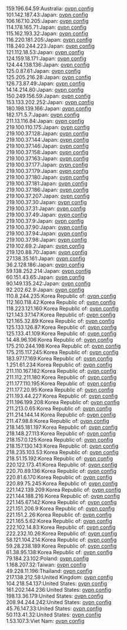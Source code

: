 159.196.64.59:Australia: [ovpn config](vpn/159_196_64_59.ovpn)  
101.142.187.43:Japan: [ovpn config](vpn/101_142_187_43.ovpn)  
106.167.10.205:Japan: [ovpn config](vpn/106_167_10_205.ovpn)  
114.178.165.71:Japan: [ovpn config](vpn/114_178_165_71.ovpn)  
115.162.193.32:Japan: [ovpn config](vpn/115_162_193_32.ovpn)  
116.220.181.205:Japan: [ovpn config](vpn/116_220_181_205.ovpn)  
118.240.244.223:Japan: [ovpn config](vpn/118_240_244_223.ovpn)  
121.112.18.53:Japan: [ovpn config](vpn/121_112_18_53.ovpn)  
124.159.18.171:Japan: [ovpn config](vpn/124_159_18_171.ovpn)  
124.44.138.136:Japan: [ovpn config](vpn/124_44_138_136.ovpn)  
125.0.87.61:Japan: [ovpn config](vpn/125_0_87_61.ovpn)  
125.205.216.28:Japan: [ovpn config](vpn/125_205_216_28.ovpn)  
126.73.87.49:Japan: [ovpn config](vpn/126_73_87_49.ovpn)  
14.14.214.80:Japan: [ovpn config](vpn/14_14_214_80.ovpn)  
150.249.156.59:Japan: [ovpn config](vpn/150_249_156_59.ovpn)  
153.133.202.252:Japan: [ovpn config](vpn/153_133_202_252.ovpn)  
180.198.139.166:Japan: [ovpn config](vpn/180_198_139_166.ovpn)  
182.171.5.7:Japan: [ovpn config](vpn/182_171_5_7.ovpn)  
211.13.116.84:Japan: [ovpn config](vpn/211_13_116_84.ovpn)  
219.100.110.175:Japan: [ovpn config](vpn/219_100_110_175.ovpn)  
219.100.37.128:Japan: [ovpn config](vpn/219_100_37_128.ovpn)  
219.100.37.144:Japan: [ovpn config](vpn/219_100_37_144.ovpn)  
219.100.37.146:Japan: [ovpn config](vpn/219_100_37_146.ovpn)  
219.100.37.158:Japan: [ovpn config](vpn/219_100_37_158.ovpn)  
219.100.37.163:Japan: [ovpn config](vpn/219_100_37_163.ovpn)  
219.100.37.177:Japan: [ovpn config](vpn/219_100_37_177.ovpn)  
219.100.37.179:Japan: [ovpn config](vpn/219_100_37_179.ovpn)  
219.100.37.180:Japan: [ovpn config](vpn/219_100_37_180.ovpn)  
219.100.37.181:Japan: [ovpn config](vpn/219_100_37_181.ovpn)  
219.100.37.186:Japan: [ovpn config](vpn/219_100_37_186.ovpn)  
219.100.37.207:Japan: [ovpn config](vpn/219_100_37_207.ovpn)  
219.100.37.30:Japan: [ovpn config](vpn/219_100_37_30.ovpn)  
219.100.37.31:Japan: [ovpn config](vpn/219_100_37_31.ovpn)  
219.100.37.49:Japan: [ovpn config](vpn/219_100_37_49.ovpn)  
219.100.37.9:Japan: [ovpn config](vpn/219_100_37_9.ovpn)  
219.100.37.90:Japan: [ovpn config](vpn/219_100_37_90.ovpn)  
219.100.37.94:Japan: [ovpn config](vpn/219_100_37_94.ovpn)  
219.100.37.98:Japan: [ovpn config](vpn/219_100_37_98.ovpn)  
219.102.69.2:Japan: [ovpn config](vpn/219_102_69_2.ovpn)  
219.120.88.70:Japan: [ovpn config](vpn/219_120_88_70.ovpn)  
27.138.35.161:Japan: [ovpn config](vpn/27_138_35_161.ovpn)  
36.2.128.186:Japan: [ovpn config](vpn/36_2_128_186.ovpn)  
59.138.252.214:Japan: [ovpn config](vpn/59_138_252_214.ovpn)  
60.151.43.65:Japan: [ovpn config](vpn/60_151_43_65.ovpn)  
90.149.135.242:Japan: [ovpn config](vpn/90_149_135_242.ovpn)  
92.202.62.9:Japan: [ovpn config](vpn/92_202_62_9.ovpn)  
110.8.244.235:Korea Republic of: [ovpn config](vpn/110_8_244_235.ovpn)  
112.160.118.42:Korea Republic of: [ovpn config](vpn/112_160_118_42.ovpn)  
118.223.121.160:Korea Republic of: [ovpn config](vpn/118_223_121_160.ovpn)  
121.143.37.147:Korea Republic of: [ovpn config](vpn/121_143_37_147.ovpn)  
121.165.32.89:Korea Republic of: [ovpn config](vpn/121_165_32_89.ovpn)  
125.133.126.87:Korea Republic of: [ovpn config](vpn/125_133_126_87.ovpn)  
125.133.41.109:Korea Republic of: [ovpn config](vpn/125_133_41_109.ovpn)  
14.48.96.106:Korea Republic of: [ovpn config](vpn/14_48_96_106.ovpn)  
175.210.244.198:Korea Republic of: [ovpn config](vpn/175_210_244_198.ovpn)  
175.215.117.245:Korea Republic of: [ovpn config](vpn/175_215_117_245.ovpn)  
183.97.17.169:Korea Republic of: [ovpn config](vpn/183_97_17_169.ovpn)  
1.251.61.234:Korea Republic of: [ovpn config](vpn/1_251_61_234.ovpn)  
211.110.167.182:Korea Republic of: [ovpn config](vpn/211_110_167_182.ovpn)  
211.112.211.180:Korea Republic of: [ovpn config](vpn/211_112_211_180.ovpn)  
211.177.110.195:Korea Republic of: [ovpn config](vpn/211_177_110_195.ovpn)  
211.177.20.95:Korea Republic of: [ovpn config](vpn/211_177_20_95.ovpn)  
211.193.44.227:Korea Republic of: [ovpn config](vpn/211_193_44_227.ovpn)  
211.196.199.208:Korea Republic of: [ovpn config](vpn/211_196_199_208.ovpn)  
211.213.0.65:Korea Republic of: [ovpn config](vpn/211_213_0_65.ovpn)  
211.214.144.14:Korea Republic of: [ovpn config](vpn/211_214_144_14.ovpn)  
211.47.98.8:Korea Republic of: [ovpn config](vpn/211_47_98_8.ovpn)  
218.145.181.197:Korea Republic of: [ovpn config](vpn/218_145_181_197.ovpn)  
218.148.27.113:Korea Republic of: [ovpn config](vpn/218_148_27_113.ovpn)  
218.157.0.125:Korea Republic of: [ovpn config](vpn/218_157_0_125.ovpn)  
218.157.130.143:Korea Republic of: [ovpn config](vpn/218_157_130_143.ovpn)  
218.235.103.53:Korea Republic of: [ovpn config](vpn/218_235_103_53.ovpn)  
218.51.15.192:Korea Republic of: [ovpn config](vpn/218_51_15_192.ovpn)  
220.122.173.41:Korea Republic of: [ovpn config](vpn/220_122_173_41.ovpn)  
220.70.89.136:Korea Republic of: [ovpn config](vpn/220_70_89_136.ovpn)  
220.81.6.170:Korea Republic of: [ovpn config](vpn/220_81_6_170.ovpn)  
220.89.75.245:Korea Republic of: [ovpn config](vpn/220_89_75_245.ovpn)  
221.142.139.209:Korea Republic of: [ovpn config](vpn/221_142_139_209.ovpn)  
221.144.188.216:Korea Republic of: [ovpn config](vpn/221_144_188_216.ovpn)  
221.145.67.142:Korea Republic of: [ovpn config](vpn/221_145_67_142.ovpn)  
221.151.206.9:Korea Republic of: [ovpn config](vpn/221_151_206_9.ovpn)  
221.151.2.26:Korea Republic of: [ovpn config](vpn/221_151_2_26.ovpn)  
221.165.5.62:Korea Republic of: [ovpn config](vpn/221_165_5_62.ovpn)  
222.102.14.83:Korea Republic of: [ovpn config](vpn/222_102_14_83.ovpn)  
222.232.10.26:Korea Republic of: [ovpn config](vpn/222_232_10_26.ovpn)  
58.121.104.214:Korea Republic of: [ovpn config](vpn/58_121_104_214.ovpn)  
59.28.238.189:Korea Republic of: [ovpn config](vpn/59_28_238_189.ovpn)  
61.38.95.138:Korea Republic of: [ovpn config](vpn/61_38_95_138.ovpn)  
79.184.23.102:Poland: [ovpn config](vpn/79_184_23_102.ovpn)  
1.168.207.32:Taiwan: [ovpn config](vpn/1_168_207_32.ovpn)  
49.228.11.196:Thailand: [ovpn config](vpn/49_228_11_196.ovpn)  
217.138.212.58:United Kingdom: [ovpn config](vpn/217_138_212_58.ovpn)  
104.218.54.137:United States: [ovpn config](vpn/104_218_54_137.ovpn)  
161.202.144.236:United States: [ovpn config](vpn/161_202_144_236.ovpn)  
198.13.36.179:United States: [ovpn config](vpn/198_13_36_179.ovpn)  
208.94.244.242:United States: [ovpn config](vpn/208_94_244_242.ovpn)  
45.76.147.33:United States: [ovpn config](vpn/45_76_147_33.ovpn)  
50.113.41.32:United States: [ovpn config](vpn/50_113_41_32.ovpn)  
1.53.107.3:Viet Nam: [ovpn config](vpn/1_53_107_3.ovpn)  
